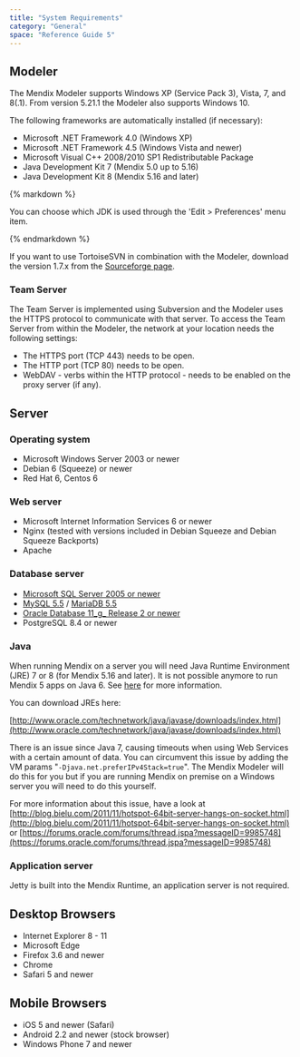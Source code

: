 ```yaml
---
title: "System Requirements"
category: "General"
space: "Reference Guide 5"
---
```



## Modeler

The Mendix Modeler supports Windows XP (Service Pack 3), Vista, 7, and 8(.1). From version 5.21.1 the Modeler also supports Windows 10.

The following frameworks are automatically installed (if necessary):

*   Microsoft .NET Framework 4.0 (Windows XP)
*   Microsoft .NET Framework 4.5 (Windows Vista and newer)
*   Microsoft Visual C++ 2008/2010 SP1 Redistributable Package
*   Java Development Kit 7 (Mendix 5.0 up to 5.16)
*   Java Development Kit 8 (Mendix 5.16 and later)

<div class="alert alert-warning">{% markdown %}

You can choose which JDK is used through the 'Edit > Preferences' menu item.

{% endmarkdown %}</div>

If you want to use TortoiseSVN in combination with the Modeler, download the version 1.7.x from the [Sourceforge page](http://sourceforge.net/projects/tortoisesvn/files/?source=navbar).

### Team Server

The Team Server is implemented using Subversion and the Modeler uses the HTTPS protocol to communicate with that server. To access the Team Server from within the Modeler, the network at your location needs the following settings:

*   The HTTPS port (TCP 443) needs to be open.
*   The HTTP port (TCP 80) needs to be open.
*   WebDAV - verbs within the HTTP protocol - needs to be enabled on the proxy server (if any).

## Server

### Operating system

*   Microsoft Windows Server 2003 or newer
*   Debian 6 (Squeeze) or newer
*   Red Hat 6, Centos 6

### Web server

*   Microsoft Internet Information Services 6 or newer
*   Nginx (tested with versions included in Debian Squeeze and Debian Squeeze Backports)
*   Apache

### Database server

*   [Microsoft SQL Server 2005 or newer](/howto50/mendix-on-windows-microsoft-sql-server)
*   [MySQL 5.5](/refguide5/mysql) / [MariaDB 5.5](/refguide5/mysql)
*   [Oracle Database 11_g_ Release 2 or newer](/refguide5/oracle)
*   PostgreSQL 8.4 or newer

### Java

When running Mendix on a server you will need Java Runtime Environment (JRE) 7 or 8 (for Mendix 5.16 and later). It is not possible anymore to run Mendix 5 apps on Java 6\. See [here](/refguide5/moving-from-4-to-5) for more information.

You can download JREs here:

[http://www.oracle.com/technetwork/java/javase/downloads/index.html](http://www.oracle.com/technetwork/java/javase/downloads/index.html)

There is an issue since Java 7, causing timeouts when using Web Services with a certain amount of data. You can circumvent this issue by adding the VM params "`-Djava.net.preferIPv4Stack=true`". The Mendix Modeler will do this for you but if you are running Mendix on premise on a Windows server you will need to do this yourself.

For more information about this issue, have a look at [http://blog.bielu.com/2011/11/hotspot-64bit-server-hangs-on-socket.html](http://blog.bielu.com/2011/11/hotspot-64bit-server-hangs-on-socket.html) or [https://forums.oracle.com/forums/thread.jspa?messageID=9985748](https://forums.oracle.com/forums/thread.jspa?messageID=9985748)

### Application server

Jetty is built into the Mendix Runtime, an application server is not required.

## Desktop Browsers

*   Internet Explorer 8 - 11
*   Microsoft Edge
*   Firefox 3.6 and newer
*   Chrome
*   Safari 5 and newer

## Mobile Browsers

*   iOS 5 and newer (Safari)
*   Android 2.2 and newer (stock browser)
*   Windows Phone 7 and newer
